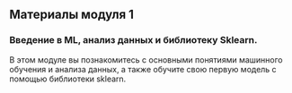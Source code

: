## Материалы модуля 1
### Введение в ML, анализ данных и библиотеку Sklearn.

В этом модуле вы познакомитесь с основными понятиями машинного обучения и анализа данных, а также обучите свою первую модель с помощью библиотеки sklearn.
